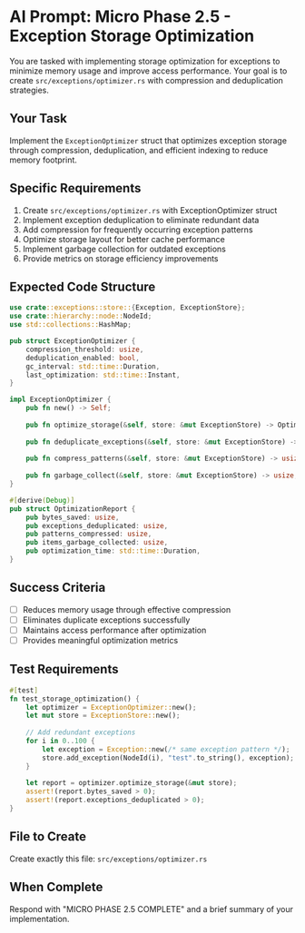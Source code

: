 # AI Prompt: Micro Phase 2.5 - Exception Storage Optimization

You are tasked with implementing storage optimization for exceptions to minimize memory usage and improve access performance. Your goal is to create `src/exceptions/optimizer.rs` with compression and deduplication strategies.

## Your Task
Implement the `ExceptionOptimizer` struct that optimizes exception storage through compression, deduplication, and efficient indexing to reduce memory footprint.

## Specific Requirements
1. Create `src/exceptions/optimizer.rs` with ExceptionOptimizer struct
2. Implement exception deduplication to eliminate redundant data
3. Add compression for frequently occurring exception patterns
4. Optimize storage layout for better cache performance
5. Implement garbage collection for outdated exceptions
6. Provide metrics on storage efficiency improvements

## Expected Code Structure
```rust
use crate::exceptions::store::{Exception, ExceptionStore};
use crate::hierarchy::node::NodeId;
use std::collections::HashMap;

pub struct ExceptionOptimizer {
    compression_threshold: usize,
    deduplication_enabled: bool,
    gc_interval: std::time::Duration,
    last_optimization: std::time::Instant,
}

impl ExceptionOptimizer {
    pub fn new() -> Self;
    
    pub fn optimize_storage(&self, store: &mut ExceptionStore) -> OptimizationReport;
    
    pub fn deduplicate_exceptions(&self, store: &mut ExceptionStore) -> usize;
    
    pub fn compress_patterns(&self, store: &mut ExceptionStore) -> usize;
    
    pub fn garbage_collect(&self, store: &mut ExceptionStore) -> usize;
}

#[derive(Debug)]
pub struct OptimizationReport {
    pub bytes_saved: usize,
    pub exceptions_deduplicated: usize,
    pub patterns_compressed: usize,
    pub items_garbage_collected: usize,
    pub optimization_time: std::time::Duration,
}
```

## Success Criteria
- [ ] Reduces memory usage through effective compression
- [ ] Eliminates duplicate exceptions successfully
- [ ] Maintains access performance after optimization
- [ ] Provides meaningful optimization metrics

## Test Requirements
```rust
#[test]
fn test_storage_optimization() {
    let optimizer = ExceptionOptimizer::new();
    let mut store = ExceptionStore::new();
    
    // Add redundant exceptions
    for i in 0..100 {
        let exception = Exception::new(/* same exception pattern */);
        store.add_exception(NodeId(i), "test".to_string(), exception);
    }
    
    let report = optimizer.optimize_storage(&mut store);
    assert!(report.bytes_saved > 0);
    assert!(report.exceptions_deduplicated > 0);
}
```

## File to Create
Create exactly this file: `src/exceptions/optimizer.rs`

## When Complete
Respond with "MICRO PHASE 2.5 COMPLETE" and a brief summary of your implementation.